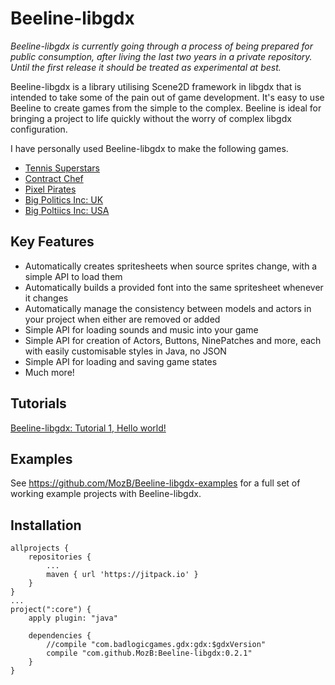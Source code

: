 # Beeline-libgdx

_Beeline-libgdx is currently going through a process of being prepared for public consumption, after living the last two years in a private repository.  Until the first release it should be treated as experimental at best._

Beeline-libgdx is a library utilising Scene2D framework in libgdx that is intended to take some of the pain out of game development.  It's easy to use Beeline to create games from the simple to the complex.  Beeline is ideal for bringing a project to life quickly without the worry of complex libgdx configuration.

I have personally used Beeline-libgdx to make the following games.

* [Tennis Superstars](https://play.google.com/store/apps/details?id=com.moz.tennis)
* [Contract Chef](https://play.google.com/store/apps/details?id=com.moz.chef)
* [Pixel Pirates](https://play.google.com/store/apps/details?id=com.moz.pixelpirates)
* [Big Politics Inc: UK](https://play.google.com/store/apps/details?id=com.moz.politics)
* [Big Poltiics Inc: USA](https://play.google.com/store/apps/details?id=com.moz.politics.us)

## Key Features

* Automatically creates spritesheets when source sprites change, with a simple API to load them
* Automatically builds a provided font into the same spritesheet whenever it changes
* Automatically manage the consistency between models and actors in your project when either are removed or added
* Simple API for loading sounds and music into your game
* Simple API for creation of Actors, Buttons, NinePatches and more, each with easily customisable styles in Java, no JSON
* Simple API for loading and saving game states
* Much more!

## Tutorials
[Beeline-libgdx: Tutorial 1, Hello world!](http://trailblaze.games/2020/03/22/beeline-libgdx-tutorial-1-hello-world/)

## Examples
See https://github.com/MozB/Beeline-libgdx-examples for a full set of working example projects with Beeline-libgdx.

## Installation

```
allprojects {
    repositories {
        ...
        maven { url 'https://jitpack.io' }
    }
}
...
project(":core") {
    apply plugin: "java"

    dependencies {
        //compile "com.badlogicgames.gdx:gdx:$gdxVersion"
        compile "com.github.MozB:Beeline-libgdx:0.2.1"
    }
}
```
